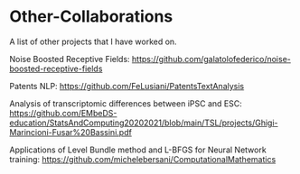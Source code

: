 # Other-Collaborations
A list of other projects that I have worked on.

Noise Boosted Receptive Fields: https://github.com/galatolofederico/noise-boosted-receptive-fields

Patents NLP: https://github.com/FeLusiani/PatentsTextAnalysis

Analysis of transcriptomic differences between iPSC and ESC: https://github.com/EMbeDS-education/StatsAndComputing20202021/blob/main/TSL/projects/Ghigi-Marincioni-Fusar%20Bassini.pdf

Applications of Level Bundle method and L-BFGS for Neural Network training: https://github.com/michelebersani/ComputationalMathematics

